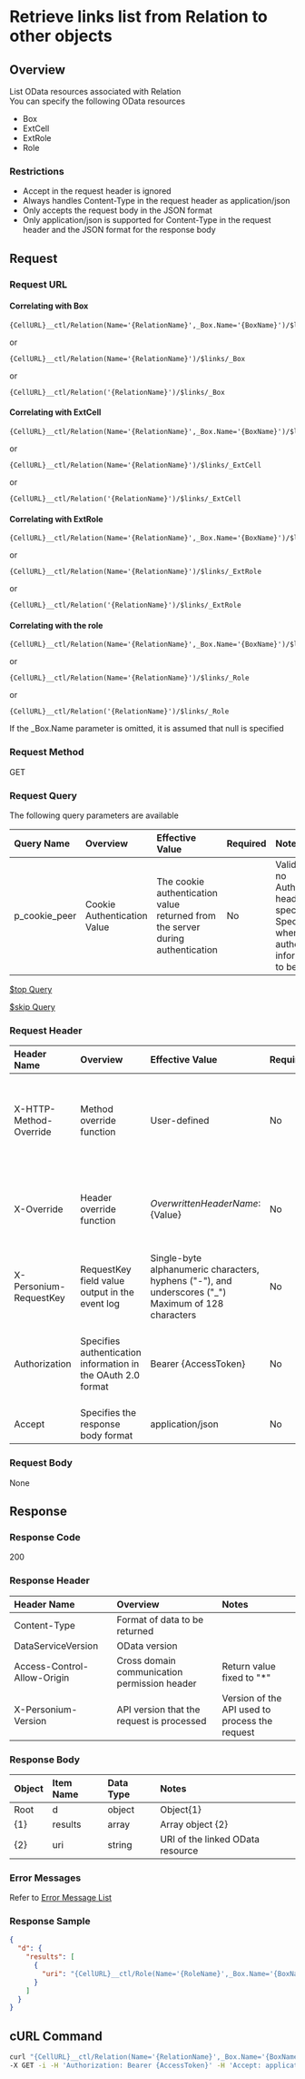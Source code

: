 # Retrieve links list from Relation to other objects

## Overview

List OData resources associated with Relation  
You can specify the following OData resources  

* Box
* ExtCell
* ExtRole
* Role

### Restrictions

* Accept in the request header is ignored
* Always handles Content-Type in the request header as application/json
* Only accepts the request body in the JSON format
* Only application/json is supported for Content-Type in the request header and the JSON format for the response body


## Request

### Request URL

#### Correlating with Box

```
{CellURL}__ctl/Relation(Name='{RelationName}',_Box.Name='{BoxName}')/$links/_Box
```

or

```
{CellURL}__ctl/Relation(Name='{RelationName}')/$links/_Box
```

or

```
{CellURL}__ctl/Relation('{RelationName}')/$links/_Box
```

#### Correlating with ExtCell

```
{CellURL}__ctl/Relation(Name='{RelationName}',_Box.Name='{BoxName}')/$links/_ExtCell
```

or

```
{CellURL}__ctl/Relation(Name='{RelationName}')/$links/_ExtCell
```

or

```
{CellURL}__ctl/Relation('{RelationName}')/$links/_ExtCell
```

#### Correlating with ExtRole

```
{CellURL}__ctl/Relation(Name='{RelationName}',_Box.Name='{BoxName}')/$links/_ExtRole
```

or

```
{CellURL}__ctl/Relation(Name='{RelationName}')/$links/_ExtRole
```

or

```
{CellURL}__ctl/Relation('{RelationName}')/$links/_ExtRole
```

#### Correlating with the role

```
{CellURL}__ctl/Relation(Name='{RelationName}',_Box.Name='{BoxName}')/$links/_Role
```

or

```
{CellURL}__ctl/Relation(Name='{RelationName}')/$links/_Role
```

or

```
{CellURL}__ctl/Relation('{RelationName}')/$links/_Role
```

If the \_Box.Name parameter is omitted, it is assumed that null is specified

### Request Method

GET

### Request Query

The following query parameters are available

|Query Name|Overview|Effective Value|Required|Notes|
|:--|:--|:--|:--|:--|
|p_cookie_peer|Cookie Authentication Value|The cookie authentication value returned from the server during authentication|No|Valid only if no Authorization header specified<br>Specify this when cookie authentication information is to be used|

<!---
[$select  Query](406_Select_Query.md)

[$expand  Query](405_Expand_Query.md)

[$format  Query](404_Format_Query.md)

[$filter  Query](403_Filter_Query.md)

[$inlinecount  Query](407_Inlinecount_Query.md)

[$orderby  Query](400_Orderby_Query.md)
-->

[$top  Query](401_Top_Query.md)

[$skip  Query](402_Skip_Query.md)

<!---
[Full-text Search (q) Query](408_Full_Text_Search_Query.md)
-->

### Request Header

|Header Name|Overview|Effective Value|Required|Notes|
|:--|:--|:--|:--|:--|
|X-HTTP-Method-Override|Method override function|User-defined|No|If you specify this value when requesting with the POST method, the specified value will be used as a method.|
|X-Override|Header override function|${OverwrittenHeaderName}:${Value}|No|Overwrite normal HTTP header value. To overwrite multiple headers, specify multiple X-Override headers.|
|X-Personium-RequestKey|RequestKey field value output in the event log|Single-byte alphanumeric characters, hyphens ("-"), and underscores ("_")<br>Maximum of 128 characters|No|PCS-${UNIXtime} by default|
|Authorization|Specifies authentication information in the OAuth 2.0 format|Bearer {AccessToken}|No|* Authentication tokens are the tokens acquired using the Authentication Token Acquisition API|
|Accept|Specifies the response body format|application/json|No|[application/json] by default|

### Request Body

None


## Response

### Response Code

200

### Response Header

|Header Name|Overview|Notes|
|:--|:--|:--|
|Content-Type|Format of data to be returned||
|DataServiceVersion|OData version||
|Access-Control-Allow-Origin|Cross domain communication permission header|Return value fixed to "*"|
|X-Personium-Version|API version that the request is processed|Version of the API used to process the request|

### Response Body

|Object|Item Name|Data Type|Notes|
|:--|:--|:--|:--|
|Root|d|object|Object{1}|
|{1}|results|array|Array object {2}|
|{2}|uri|string|URI of the linked OData resource|

### Error Messages

Refer to [Error Message List](004_Error_Messages.md)

### Response Sample

```JSON
{
  "d": {
    "results": [
      {
        "uri": "{CellURL}__ctl/Role(Name='{RoleName}',_Box.Name='{BoxName}')"
      }
    ]
  }
}
```


## cURL Command

```sh
curl "{CellURL}__ctl/Relation(Name='{RelationName}',_Box.Name='{BoxName}')/\$links/_Role" \
-X GET -i -H 'Authorization: Bearer {AccessToken}' -H 'Accept: application/json'
```

